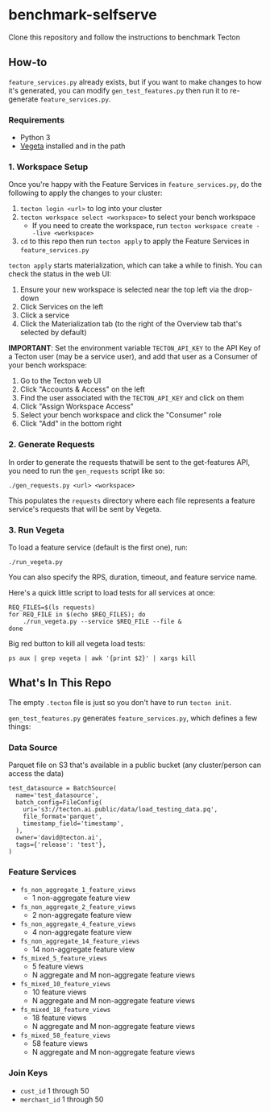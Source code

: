 # benchmark-selfserve
Clone this repository and follow the instructions to benchmark Tecton

## How-to
`feature_services.py` already exists, but if you want to make changes to how it's generated,
you can modify `gen_test_features.py` then run it to re-generate `feature_services.py`.

### Requirements
* Python 3
* [Vegeta](https://github.com/tsenart/vegeta) installed and in the path

### 1. Workspace Setup
Once you're happy with the Feature Services in `feature_services.py`, do the following
to apply the changes to your cluster:
1. `tecton login <url>` to log into your cluster
2. `tecton workspace select <workspace>` to select your bench workspace
    - If you need to create the workspace, run `tecton workspace create --live <workspace>`
3. `cd` to this repo then run `tecton apply` to apply the Feature Services in `feature_services.py`

`tecton apply` starts materialization, which can take a while to finish. You can check the status in the web UI:
1. Ensure your new workspace is selected near the top left via the drop-down
2. Click Services on the left
3. Click a service
4. Click the Materialization tab (to the right of the Overview tab that's selected by default)

**IMPORTANT**: Set the environment variable `TECTON_API_KEY` to the API Key of a Tecton user (may be a service user), and add that user as a Consumer of your bench workspace:
1. Go to the Tecton web UI
2. Click "Accounts & Access" on the left
3. Find the user associated with the `TECTON_API_KEY` and click on them
4. Click "Assign Workspace Access"
5. Select your bench workspace and click the "Consumer" role
6. Click "Add" in the bottom right

### 2. Generate Requests
In order to generate the requests thatwill be sent to the get-features API, you need to run the `gen_requests` script like so:
```
./gen_requests.py <url> <workspace>
```

This populates the `requests` directory where each file represents a feature service's requests that will be sent by Vegeta.


### 3. Run Vegeta
To load a feature service (default is the first one), run:
```
./run_vegeta.py
```
You can also specify the RPS, duration, timeout, and feature service name.

Here's a quick little script to load tests for all services at once:
```
REQ_FILES=$(ls requests)
for REQ_FILE in $(echo $REQ_FILES); do
    ./run_vegeta.py --service $REQ_FILE --file &
done
```

Big red button to kill all vegeta load tests:
```
ps aux | grep vegeta | awk '{print $2}' | xargs kill
```


## What's In This Repo
The empty `.tecton` file is just so you don't have to run `tecton init`.

`gen_test_features.py` generates `feature_services.py`, which defines a few things:

### Data Source
Parquet file on S3 that's available in a public bucket (any cluster/person can access the data)
```
test_datasource = BatchSource(
  name='test_datasource',
  batch_config=FileConfig(
    uri='s3://tecton.ai.public/data/load_testing_data.pq',
    file_format='parquet',
    timestamp_field='timestamp',
  ),
  owner='david@tecton.ai',
  tags={'release': 'test'},
)
```

### Feature Services
- `fs_non_aggregate_1_feature_views`
    - 1 non-aggregate feature view
- `fs_non_aggregate_2_feature_views`
    - 2 non-aggregate feature view
- `fs_non_aggregate_4_feature_views`
    - 4 non-aggregate feature view
- `fs_non_aggregate_14_feature_views`
    - 14 non-aggregate feature view
- `fs_mixed_5_feature_views`
    - 5 feature views
    - N aggregate and M non-aggregate feature views
- `fs_mixed_10_feature_views`
    - 10 feature views
    - N aggregate and M non-aggregate feature views
- `fs_mixed_18_feature_views`
    - 18 feature views
    - N aggregate and M non-aggregate feature views
- `fs_mixed_58_feature_views`
    - 58 feature views
    - N aggregate and M non-aggregate feature views

### Join Keys
* `cust_id` 1 through 50
* `merchant_id` 1 through 50
